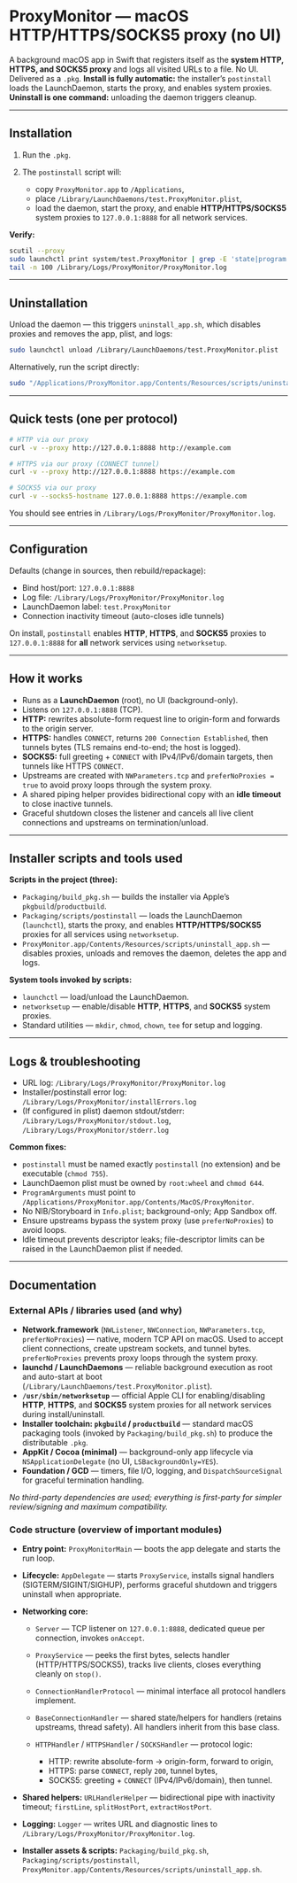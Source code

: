 # ProxyMonitor — macOS HTTP/HTTPS/SOCKS5 proxy (no UI)

A background macOS app in Swift that registers itself as the **system HTTP, HTTPS, and SOCKS5 proxy** and logs all visited URLs to a file. No UI. Delivered as a `.pkg`.
**Install is fully automatic:** the installer’s `postinstall` loads the LaunchDaemon, starts the proxy, and enables system proxies.
**Uninstall is one command:** unloading the daemon triggers cleanup.

---

## Installation

1. Run the `.pkg`.
2. The `postinstall` script will:

   * copy `ProxyMonitor.app` to `/Applications`,
   * place `/Library/LaunchDaemons/test.ProxyMonitor.plist`,
   * load the daemon, start the proxy, and enable **HTTP/HTTPS/SOCKS5** system proxies to `127.0.0.1:8888` for all network services.

**Verify:**

```bash
scutil --proxy
sudo launchctl print system/test.ProxyMonitor | grep -E 'state|program|last exit'
tail -n 100 /Library/Logs/ProxyMonitor/ProxyMonitor.log
```

---

## Uninstallation

Unload the daemon — this triggers `uninstall_app.sh`, which disables proxies and removes the app, plist, and logs:

```bash
sudo launchctl unload /Library/LaunchDaemons/test.ProxyMonitor.plist
```

Alternatively, run the script directly:

```bash
sudo "/Applications/ProxyMonitor.app/Contents/Resources/scripts/uninstall_app.sh"
```

---

## Quick tests (one per protocol)

```bash
# HTTP via our proxy
curl -v --proxy http://127.0.0.1:8888 http://example.com

# HTTPS via our proxy (CONNECT tunnel)
curl -v --proxy http://127.0.0.1:8888 https://example.com

# SOCKS5 via our proxy
curl -v --socks5-hostname 127.0.0.1:8888 https://example.com
```

You should see entries in `/Library/Logs/ProxyMonitor/ProxyMonitor.log`.

---

## Configuration

Defaults (change in sources, then rebuild/repackage):

* Bind host/port: `127.0.0.1:8888`
* Log file: `/Library/Logs/ProxyMonitor/ProxyMonitor.log`
* LaunchDaemon label: `test.ProxyMonitor`
* Connection inactivity timeout (auto-closes idle tunnels)

On install, `postinstall` enables **HTTP**, **HTTPS**, and **SOCKS5** proxies to `127.0.0.1:8888` for **all** network services using `networksetup`.

---

## How it works

* Runs as a **LaunchDaemon** (root), no UI (background-only).
* Listens on `127.0.0.1:8888` (TCP).
* **HTTP:** rewrites absolute-form request line to origin-form and forwards to the origin server.
* **HTTPS:** handles `CONNECT`, returns `200 Connection Established`, then tunnels bytes (TLS remains end-to-end; the host is logged).
* **SOCKS5:** full greeting + `CONNECT` with IPv4/IPv6/domain targets, then tunnels like HTTPS `CONNECT`.
* Upstreams are created with `NWParameters.tcp` and `preferNoProxies = true` to avoid proxy loops through the system proxy.
* A shared piping helper provides bidirectional copy with an **idle timeout** to close inactive tunnels.
* Graceful shutdown closes the listener and cancels all live client connections and upstreams on termination/unload.

---

## Installer scripts and tools used

**Scripts in the project (three):**

* `Packaging/build_pkg.sh` — builds the installer via Apple’s `pkgbuild`/`productbuild`.
* `Packaging/scripts/postinstall` — loads the LaunchDaemon (`launchctl`), starts the proxy, and enables **HTTP/HTTPS/SOCKS5** proxies for all services using `networksetup`.
* `ProxyMonitor.app/Contents/Resources/scripts/uninstall_app.sh` — disables proxies, unloads and removes the daemon, deletes the app and logs.

**System tools invoked by scripts:**

* `launchctl` — load/unload the LaunchDaemon.
* `networksetup` — enable/disable **HTTP**, **HTTPS**, and **SOCKS5** system proxies.
* Standard utilities — `mkdir`, `chmod`, `chown`, `tee` for setup and logging.

---

## Logs & troubleshooting

* URL log: `/Library/Logs/ProxyMonitor/ProxyMonitor.log`
* Installer/postinstall error log: `/Library/Logs/ProxyMonitor/installErrors.log`
* (If configured in plist) daemon stdout/stderr:
  `/Library/Logs/ProxyMonitor/stdout.log`, `/Library/Logs/ProxyMonitor/stderr.log`

**Common fixes:**

* `postinstall` must be named exactly `postinstall` (no extension) and be executable (`chmod 755`).
* LaunchDaemon plist must be owned by `root:wheel` and `chmod 644`.
* `ProgramArguments` must point to `/Applications/ProxyMonitor.app/Contents/MacOS/ProxyMonitor`.
* No NIB/Storyboard in `Info.plist`; background-only; App Sandbox off.
* Ensure upstreams bypass the system proxy (use `preferNoProxies`) to avoid loops.
* Idle timeout prevents descriptor leaks; file-descriptor limits can be raised in the LaunchDaemon plist if needed.

---

## Documentation

### External APIs / libraries used (and why)

* **Network.framework** (`NWListener`, `NWConnection`, `NWParameters.tcp`, `preferNoProxies`) — native, modern TCP API on macOS. Used to accept client connections, create upstream sockets, and tunnel bytes. `preferNoProxies` prevents proxy loops through the system proxy.
* **launchd / LaunchDaemons** — reliable background execution as root and auto-start at boot (`/Library/LaunchDaemons/test.ProxyMonitor.plist`).
* **`/usr/sbin/networksetup`** — official Apple CLI for enabling/disabling **HTTP**, **HTTPS**, and **SOCKS5** system proxies for all network services during install/uninstall.
* **Installer toolchain: `pkgbuild` / `productbuild`** — standard macOS packaging tools (invoked by `Packaging/build_pkg.sh`) to produce the distributable `.pkg`.
* **AppKit / Cocoa (minimal)** — background-only app lifecycle via `NSApplicationDelegate` (no UI, `LSBackgroundOnly=YES`).
* **Foundation / GCD** — timers, file I/O, logging, and `DispatchSourceSignal` for graceful termination handling.

*No third-party dependencies are used; everything is first-party for simpler review/signing and maximum compatibility.*

### Code structure (overview of important modules)

* **Entry point:** `ProxyMonitorMain` — boots the app delegate and starts the run loop.
* **Lifecycle:** `AppDelegate` — starts `ProxyService`, installs signal handlers (SIGTERM/SIGINT/SIGHUP), performs graceful shutdown and triggers uninstall when appropriate.
* **Networking core:**

  * `Server` — TCP listener on `127.0.0.1:8888`, dedicated queue per connection, invokes `onAccept`.
  * `ProxyService` — peeks the first bytes, selects handler (HTTP/HTTPS/SOCKS5), tracks live clients, closes everything cleanly on `stop()`.
  * `ConnectionHandlerProtocol` — minimal interface all protocol handlers implement.
  * `BaseConnectionHandler` — shared state/helpers for handlers (retains upstreams, thread safety). All handlers inherit from this base class.
  * `HTTPHandler` / `HTTPSHandler` / `SOCKSHandler` — protocol logic:

    * HTTP: rewrite absolute-form → origin-form, forward to origin,
    * HTTPS: parse `CONNECT`, reply `200`, tunnel bytes,
    * SOCKS5: greeting + `CONNECT` (IPv4/IPv6/domain), then tunnel.
* **Shared helpers:** `URLHandlerHelper` — bidirectional pipe with inactivity timeout; `firstLine`, `splitHostPort`, `extractHostPort`.
* **Logging:** `Logger` — writes URL and diagnostic lines to `/Library/Logs/ProxyMonitor/ProxyMonitor.log`.
* **Installer assets & scripts:**
  `Packaging/build_pkg.sh`, `Packaging/scripts/postinstall`,
  `ProxyMonitor.app/Contents/Resources/scripts/uninstall_app.sh`.
